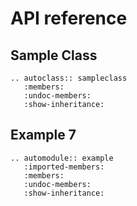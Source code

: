 # API reference

## Sample Class

```{eval-rst}
.. autoclass:: sampleclass
   :members:
   :undoc-members:
   :show-inheritance:
```

## Example 7
```{eval-rst}
.. automodule:: example
   :imported-members:
   :members:
   :undoc-members:
   :show-inheritance:
```

